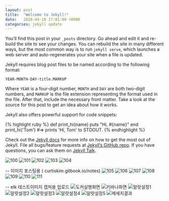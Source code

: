 ```yaml
---
layout: post
title:  "Welcome to Jekyll!"
date:   2020-04-10 17:01:00 +0900
categories: jekyll update
---
```

You’ll find this post in your `_posts` directory. Go ahead and edit it and re-build the site to see your changes. You can rebuild the site in many different ways, but the most common way is to run `jekyll serve`, which launches a web server and auto-regenerates your site when a file is updated.

Jekyll requires blog post files to be named according to the following format:

`YEAR-MONTH-DAY-title.MARKUP`

Where `YEAR` is a four-digit number, `MONTH` and `DAY` are both two-digit numbers, and `MARKUP` is the file extension representing the format used in the file. After that, include the necessary front matter. Take a look at the source for this post to get an idea about how it works.

Jekyll also offers powerful support for code snippets:

{% highlight ruby %}
def print_hi(name)
  puts "Hi, #{name}"
end
print_hi('Tom')
#=> prints 'Hi, Tom' to STDOUT.
{% endhighlight %}

Check out the [Jekyll docs][jekyll-docs] for more info on how to get the most out of Jekyll. File all bugs/feature requests at [Jekyll’s GitHub repo][jekyll-gh]. If you have questions, you can ask them on [Jekyll Talk][jekyll-talk].

[jekyll-docs]: https://jekyllrb.com/docs/home
[jekyll-gh]:   https://github.com/jekyll/jekyll
[jekyll-talk]: https://talk.jekyllrb.com/


![100](/img/100.png)
![101](/img/101.png)
![102](/img/102.png)
![103](/img/103.png)
![104](/img/104.png)

--
이미지 포스팅용 ( curtiskim.gitbook.io/notes)
![105](/img/spring-cloud/105.png)
![106](/img/spring-cloud/106.png)
![107](/img/spring-cloud/107.png)
![108](/img/spring-cloud/108.png)
![109](/img/spring-cloud/109.png)
![110](/img/spring-cloud/110.png)
![111](/img/spring-cloud/111.png)


-- elk 테스트이미지 캡처용 업로드
![도커실행화면](/img/elk/100.png)
![키바나화면](/img/elk/101.png)
![알랏설정1](/img/elk/102.png)
![알랏설정2](/img/elk/103.png)
![알랏설정3](/img/elk/104.png)
![알랏설정4](/img/elk/105.png)
![알랏설정5](/img/elk/106.png)
![메세지결과](/img/elk/107.png)
